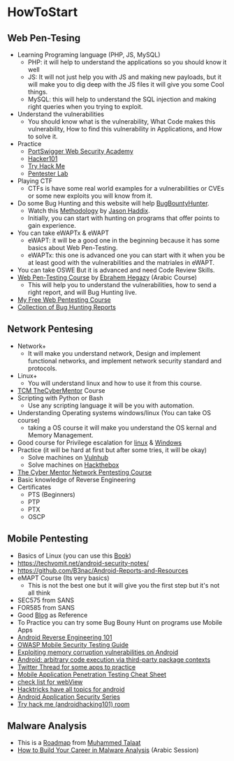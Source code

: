 # HowToStart

## Web Pen-Tesing
  - Learning Programing language (PHP, JS, MySQL)
    - PHP: it will help to understand the applications so you should know it well
    - JS: It will not just help you with JS and making new payloads, but it will make you to dig deep with the JS files it will give you some Cool things.
    - MySQL: this will help to understand the SQL injection and making right queries when you trying to exploit.
  - Understand the vulnerabilities
    - You should know what is the vulnerability, What Code makes this vulnerability, How to find this vulnerability in Applications, and How to solve it.
  - Practice
    - [PortSwigger Web Security Academy](https://portswigger.net/web-security)
    - [Hacker101](https://www.hacker101.com/)
    - [Try Hack Me](https://tryhackme.com/)
    - [Pentester Lab](https://pentesterlab.com/)
  - Playing CTF
    - CTFs is have some real world examples for a vulnerabilities or CVEs or some new exploits you will know from it.
  - Do some Bug Hunting and this website will help [BugBountyHunter](https://bugbountyhunter.com/).
    - Watch this [Methodology](https://www.youtube.com/watch?v=gIz_yn0Uvb8) by [Jason Haddix](https://twitter.com/jhaddix).
    - Initially, you can start with hunting on programs that offer points to gain experience.
  - You can take eWAPTx & eWAPT
    - eWAPT: it will be a good one in the beginning because it has some basics about Web Pen-Testing.
    - eWAPTx: this one is advanced one you can start with it when you be at least good with the vulnerabilities and the matriales in eWAPT.
  - You can take OSWE But it is advanced and need Code Review Skills.
  - [Web Pen-Testing Course](https://www.youtube.com/playlist?list=PLv7cogHXoVhXvHPzIl1dWtBiYUAL8baHj) by [Ebrahem Hegazy](https://twitter.com/Zigoo0) (Arabic Course)
    - This will help you to understand the vulnerabilities, how to send a right report, and will Bug Hunting live.
  - [My Free Web Pentesting Course](https://www.youtube.com/playlist?list=PLsB1gqjeUAh_yEuLgtZ0ppLlExcYOL2Kp)
  - [Collection of Bug Hunting Reports](https://pentester.land/list-of-bug-bounty-writeups.html)
  
## Network Pentesing
  - Network+
    - It will make you understand network, Design and implement functional networks, and implement network security standard and protocols.
  - Linux+
    - You will understand linux and how to use it from this course.
  - [TCM TheCyberMentor](https://academy.tcm-sec.com/) Course
  - Scripting with Python or Bash
    - Use any scripting language it will be you with automation.
  - Understanding Operating systems windows/linux (You can take OS course)
    - taking a OS course it will make you understand the OS kernal and Memory Management.
  - Good course for Privilege escalation for [linux](https://tryhackme.com/room/linuxprivescarena) & [Windows](https://www.aldeid.com/wiki/TryHackMe-Windows-PrivEsc-Arena)
  - Practice (it will be hard at first but after some tries, it will be okay)
    - Solve machines on [Vulnhub](https://www.vulnhub.com/) 
    - Solve machines on [Hackthebox](https://www.hackthebox.eu/)
  - [The Cyber Mentor Network Pentesting Course](https://www.youtube.com/playlist?list=PLLKT__MCUeiwBa7d7F_vN1GUwz_2TmVQj)
  - Basic knowledge of Reverse Engineering
  - Certificates
    - PTS (Beginners)
    - PTP
    - PTX
    - OSCP

## Mobile Pentesting
  - Basics of Linux (you can use this [Book](https://drive.google.com/file/d/1jvphfw61odAcGixV7erYcRui2Iz9tjAu/view))
  - https://techvomit.net/android-security-notes/
  - https://github.com/B3nac/Android-Reports-and-Resources
  - eMAPT Course (Its very basics)
    - This is not the best one but it will give you the first step but it's not all think
  - SEC575 from SANS
  - FOR585 from SANS
  - Good [Blog](http://blog.itselectlab.com/?page_id=7703) as Reference
  - To Practice you can try some Bug Bouny Hunt on programs use Mobile Apps
  - [Android Reverse Engineering 101](https://www.ragingrock.com/AndroidAppRE/reversing_intro.html)
  - [OWASP Mobile Security Testing Guide](https://leanpub.com/mobile-security-testing-guide)
  - [Exploiting memory corruption vulnerabilities on Android](https://blog.oversecured.com/Exploiting-memory-corruption-vulnerabilities-on-Android/)
  - [Android: arbitrary code execution via third-party package contexts](https://blog.oversecured.com/Android-arbitrary-code-execution-via-third-party-package-contexts)
  - [Twitter Thread for some apps to practice](https://twitter.com/cyph3r_asr/status/1413438299545296902)
  - [Mobile Application Penetration Testing Cheat Sheet](https://github.com/tanprathan/MobileApp-Pentest-Cheatsheet#contribution)
  - [check list for webView](https://blog.oversecured.com/Android-security-checklist-webview/)
  - [Hacktricks have all topics for android](https://book.hacktricks.xyz/mobile-apps-pentesting/android-app-pentesting)
  - [Android Application Security Series](https://manifestsecurity.com/android-application-security/)
  - [Try hack me (androidhacking101) room](https://tryhackme.com/room/androidhacking101)

## Malware Analysis
  - This is a [Roadmap](https://drive.google.com/drive/folders/1grlkHlPtwoLiYiNFzf1-LD0HjDwtuOUl) from [Muhammed Talaat](https://www.facebook.com/vs.viro)
  - [How to Build Your Career in Malware Analysis](https://www.facebook.com/amr.thabet.376/videos/397136105060646/) (Arabic Session)

